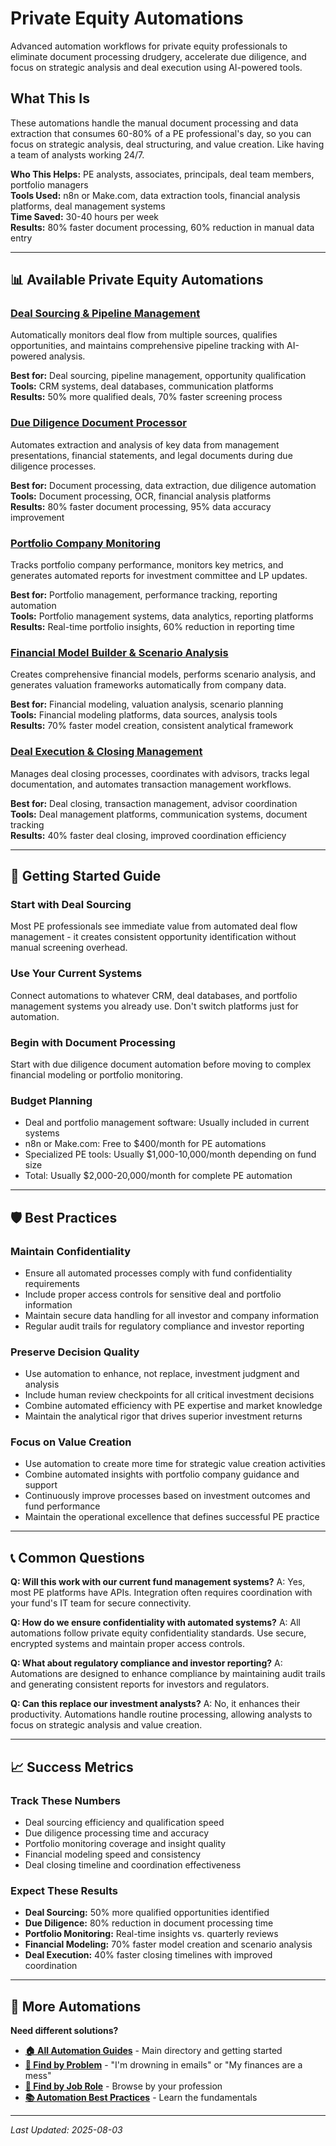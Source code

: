 # Private Equity Automations

Advanced automation workflows for private equity professionals to eliminate document processing drudgery, accelerate due diligence, and focus on strategic analysis and deal execution using AI-powered tools.

## What This Is

These automations handle the manual document processing and data extraction that consumes 60-80% of a PE professional's day, so you can focus on strategic analysis, deal structuring, and value creation. Like having a team of analysts working 24/7.

**Who This Helps:** PE analysts, associates, principals, deal team members, portfolio managers  
**Tools Used:** n8n or Make.com, data extraction tools, financial analysis platforms, deal management systems  
**Time Saved:** 30-40 hours per week  
**Results:** 80% faster document processing, 60% reduction in manual data entry

---

## 📊 Available Private Equity Automations

### [Deal Sourcing & Pipeline Management](Deal%20Sourcing%20and%20Pipeline%20Management.md)
Automatically monitors deal flow from multiple sources, qualifies opportunities, and maintains comprehensive pipeline tracking with AI-powered analysis.

**Best for:** Deal sourcing, pipeline management, opportunity qualification  
**Tools:** CRM systems, deal databases, communication platforms  
**Results:** 50% more qualified deals, 70% faster screening process

### [Due Diligence Document Processor](Due%20Diligence%20Document%20Processor.md)
Automates extraction and analysis of key data from management presentations, financial statements, and legal documents during due diligence processes.

**Best for:** Document processing, data extraction, due diligence automation  
**Tools:** Document processing, OCR, financial analysis platforms  
**Results:** 80% faster document processing, 95% data accuracy improvement

### [Portfolio Company Monitoring](Portfolio%20Company%20Monitoring.md)
Tracks portfolio company performance, monitors key metrics, and generates automated reports for investment committee and LP updates.

**Best for:** Portfolio management, performance tracking, reporting automation  
**Tools:** Portfolio management systems, data analytics, reporting platforms  
**Results:** Real-time portfolio insights, 60% reduction in reporting time

### [Financial Model Builder & Scenario Analysis](Financial%20Model%20Builder%20and%20Scenario%20Analysis.md)
Creates comprehensive financial models, performs scenario analysis, and generates valuation frameworks automatically from company data.

**Best for:** Financial modeling, valuation analysis, scenario planning  
**Tools:** Financial modeling platforms, data sources, analysis tools  
**Results:** 70% faster model creation, consistent analytical framework

### [Deal Execution & Closing Management](Deal%20Execution%20and%20Closing%20Management.md)
Manages deal closing processes, coordinates with advisors, tracks legal documentation, and automates transaction management workflows.

**Best for:** Deal closing, transaction management, advisor coordination  
**Tools:** Deal management platforms, communication systems, document tracking  
**Results:** 40% faster deal closing, improved coordination efficiency

---

## 🎯 Getting Started Guide

### Start with Deal Sourcing
Most PE professionals see immediate value from automated deal flow management - it creates consistent opportunity identification without manual screening overhead.

### Use Your Current Systems
Connect automations to whatever CRM, deal databases, and portfolio management systems you already use. Don't switch platforms just for automation.

### Begin with Document Processing
Start with due diligence document automation before moving to complex financial modeling or portfolio monitoring.

### Budget Planning
- Deal and portfolio management software: Usually included in current systems
- n8n or Make.com: Free to $400/month for PE automations
- Specialized PE tools: Usually $1,000-10,000/month depending on fund size
- Total: Usually $2,000-20,000/month for complete PE automation

---

## 🛡️ Best Practices

### Maintain Confidentiality
- Ensure all automated processes comply with fund confidentiality requirements
- Include proper access controls for sensitive deal and portfolio information
- Maintain secure data handling for all investor and company information
- Regular audit trails for regulatory compliance and investor reporting

### Preserve Decision Quality
- Use automation to enhance, not replace, investment judgment and analysis
- Include human review checkpoints for all critical investment decisions
- Combine automated efficiency with PE expertise and market knowledge
- Maintain the analytical rigor that drives superior investment returns

### Focus on Value Creation
- Use automation to create more time for strategic value creation activities
- Combine automated insights with portfolio company guidance and support
- Continuously improve processes based on investment outcomes and fund performance
- Maintain the operational excellence that defines successful PE practice

---

## 📞 Common Questions

**Q: Will this work with our current fund management systems?**
A: Yes, most PE platforms have APIs. Integration often requires coordination with your fund's IT team for secure connectivity.

**Q: How do we ensure confidentiality with automated systems?**
A: All automations follow private equity confidentiality standards. Use secure, encrypted systems and maintain proper access controls.

**Q: What about regulatory compliance and investor reporting?**
A: Automations are designed to enhance compliance by maintaining audit trails and generating consistent reports for investors and regulators.

**Q: Can this replace our investment analysts?**
A: No, it enhances their productivity. Automations handle routine processing, allowing analysts to focus on strategic analysis and value creation.

---

## 📈 Success Metrics

### Track These Numbers
- Deal sourcing efficiency and qualification speed
- Due diligence processing time and accuracy
- Portfolio monitoring coverage and insight quality
- Financial modeling speed and consistency
- Deal closing timeline and coordination effectiveness

### Expect These Results
- **Deal Sourcing:** 50% more qualified opportunities identified
- **Due Diligence:** 80% reduction in document processing time
- **Portfolio Monitoring:** Real-time insights vs. quarterly reviews
- **Financial Modeling:** 70% faster model creation and scenario analysis
- **Deal Execution:** 40% faster closing timelines with improved coordination

---

## 🔗 More Automations

**Need different solutions?**
- **[🏠 All Automation Guides](../../AI%20Automations%20Guide.md)** - Main directory and getting started
- **[🎯 Find by Problem](../../Automation%20Workflows%20by%20Problem.md)** - "I'm drowning in emails" or "My finances are a mess"
- **[👔 Find by Job Role](../../Automation%20Workflows%20by%20Job%20Role.md)** - Browse by your profession
- **[📚 Automation Best Practices](../../Automation%20Best%20Practices.md)** - Learn the fundamentals

---

*Last Updated: 2025-08-03*